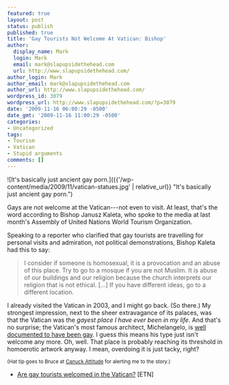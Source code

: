 ```yaml
---
featured: true
layout: post
status: publish
published: true
title: 'Gay Tourists Not Welcome At Vatican: Bishop'
author:
  display_name: Mark
  login: Mark
  email: mark@slapupsidethehead.com
  url: http://www.slapupsidethehead.com/
author_login: Mark
author_email: mark@slapupsidethehead.com
author_url: http://www.slapupsidethehead.com/
wordpress_id: 3079
wordpress_url: http://www.slapupsidethehead.com/?p=3079
date: '2009-11-16 06:00:29 -0500'
date_gmt: '2009-11-16 11:00:29 -0500'
categories:
- Uncategorized
tags:
- Tourism
- Vatican
- Stupid arguments
comments: []
---
```

![It's basically just ancient gay porn.]({{'/wp-content/media/2009/11/vatican-statues.jpg' | relative_url}} "It's basically just ancient gay porn.")

Gays are not welcome at the Vatican---not even to visit. At least, that's the word according to Bishop Janusz Kaleta, who spoke to the media at last month's Assembly of United Nations World Tourism Organization.

Speaking to a reporter who clarified that gay tourists are travelling for personal visits and admiration, not political demonstrations, Bishop Kaleta had this to say:

> I consider if someone is homosexual, it is a provocation and an abuse of this place. Try to go to a mosque if you are not Muslim. It is abuse of our buildings and our religion because the church interprets our religion that is not ethical. [...] If you have different ideas, go to a different location.

I already visited the Vatican in 2003, and I might go back. (So there.) My strongest impression, next to the sheer extravagance of its palaces, was that the Vatican was the _gayest place I have ever been in my life_. And that's no surprise; the Vatican's most famous architect, Michelangelo, is [well documented to have been gay](http://en.wikipedia.org/wiki/Michelangelo#Sexuality "Perhaps not gay as we understand it today, but he was clearly sexually oriented toward other dudes."). I guess this means his type just isn't welcome any more. Oh, well. That place is probably reaching its threshold in homoerotic artwork anyway. I mean, overdoing it is just tacky, right?

<small>(Hat tip goes to Bruce at <a title="Personally, I find his attitude charming." href="http://canuctude.blogspot.com/2009/11/that-catholic-compassion-keeps-ringing.html">Canuck Attitude</a> for alerting me to the story.)</small>

- [Are gay tourists welcomed in the Vatican?](http://www.eturbonews.com/12537/are-gay-tourists-welcomed-vatican) [ETN]
